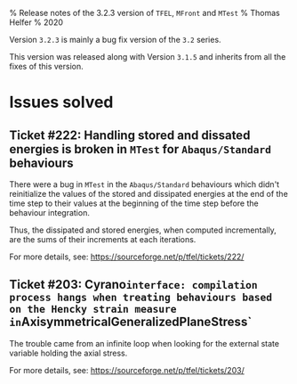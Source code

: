 % Release notes of the 3.2.3 version of `TFEL`, `MFront` and `MTest`
% Thomas Helfer
% 2020

Version `3.2.3` is mainly a bug fix version of the `3.2` series.

This version was released along with Version `3.1.5` and inherits from
all the fixes of this version.

# Issues solved

## Ticket #222: Handling stored and dissated energies is broken in `MTest` for `Abaqus/Standard` behaviours

There were a bug in `MTest` in the `Abaqus/Standard` behaviours which
didn't reinitialize the values of the stored and dissipated energies at
the end of the time step to their values at the beginning of the time
step before the behaviour integration.

Thus, the dissipated and stored energies, when computed incrementally,
are the sums of their increments at each iterations.

For more details, see: <https://sourceforge.net/p/tfel/tickets/222/>

## Ticket #203: Cyrano` interface: compilation process hangs when treating behaviours based on the Hencky strain measure in `AxisymmetricalGeneralizedPlaneStress`

The trouble came from an infinite loop when looking for the external
state variable holding the axial stress.

For more details, see: <https://sourceforge.net/p/tfel/tickets/203/>
